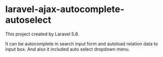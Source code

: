# laravel-ajax-autocomplete-autoselect

This project created by Laravel 5.8.

It can be autocomplete in search input form and autoload relation data to input box.
And also it included auto select dropdown menu.
